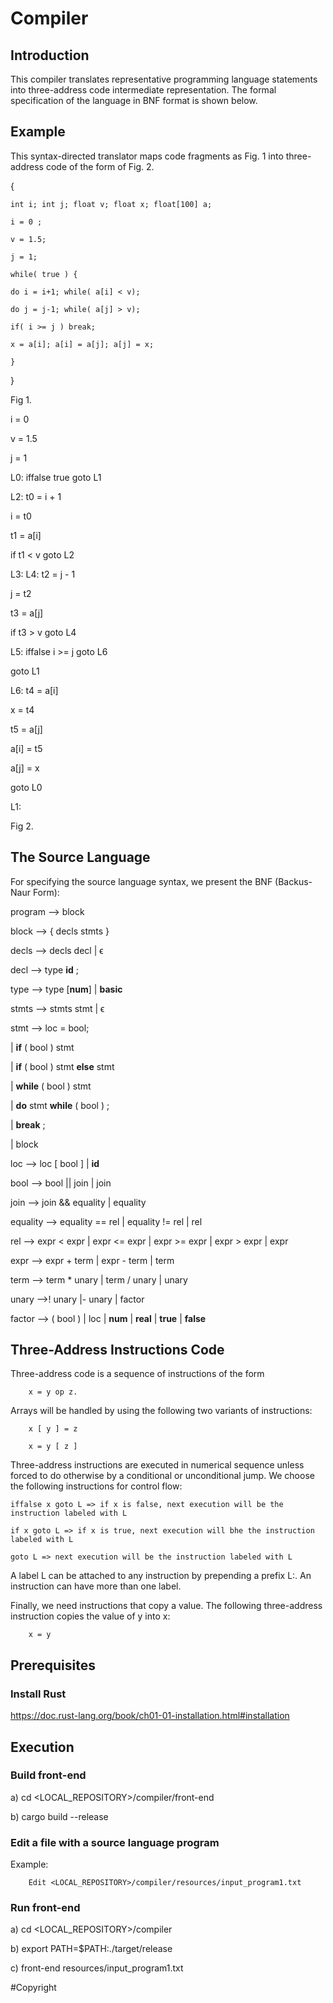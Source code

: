 # Compiler
## Introduction

This compiler translates representative programming language statements
into three-address code intermediate representation. The formal specification of the language in BNF format is shown below.

## Example

This syntax-directed translator maps code fragments as Fig. 1 into three-address code of the form of Fig. 2.

{ 

    int i; int j; float v; float x; float[100] a;

    i = 0 ;
    
    v = 1.5;
    
    j = 1;
    
    while( true ) {
        
	do i = i+1; while( a[i] < v);
        
	do j = j-1; while( a[j] > v);
        
	if( i >= j ) break;
        
	x = a[i]; a[i] = a[j]; a[j] = x;
    
    }

}


Fig 1.




i = 0

v = 1.5

j = 1

L0: iffalse true goto L1

L2: t0 = i + 1

i = t0

t1 = a[i]

if t1 < v goto L2

L3: L4: t2 = j - 1

j = t2

t3 = a[j]

if t3 > v goto L4

L5: iffalse i >= j goto L6

goto L1

L6: t4 = a[i]

x = t4

t5 = a[j]

a[i] = t5

a[j] = x

goto L0

L1: 


Fig 2.



## The Source Language

For specifying the source language syntax, we present the BNF (Backus-Naur Form):

program --> block

block --> { decls stmts }

decls --> decls decl | ϵ

decl --> type **id** ;

type --> type [**num**] | **basic**

stmts --> stmts stmt | ϵ

stmt --> loc = bool;

  | **if** ( bool ) stmt
	     
  | **if** ( bool ) stmt **else** stmt
	     
  | **while** ( bool ) stmt
	     
  | **do** stmt **while** ( bool ) ;
	     
  | **break** ;
	     
  | block
	     
loc --> loc [ bool ] | **id**

bool --> bool || join | join

join --> join && equality | equality

equality --> equality == rel | equality != rel | rel

rel --> expr < expr | expr <= expr | expr >= expr | expr > expr | expr

expr --> expr + term | expr - term | term

term --> term * unary | term / unary | unary

unary -->! unary |- unary | factor

factor --> ( bool ) | loc | **num** | **real** | **true** | **false**


## Three-Address Instructions Code

Three-address code is a sequence of instructions of the form

		x = y op z.

Arrays will be handled by using the following two variants of instructions:

		x [ y ] = z
		
		x = y [ z ]


Three-address instructions are executed in numerical sequence unless forced
to do otherwise by a conditional or unconditional jump. We choose the following
instructions for control flow:

	iffalse x goto L => if x is false, next execution will be the instruction labeled with L
	
	if x goto L => if x is true, next execution will bhe the instruction labeled with L
	
	goto L => next execution will be the instruction labeled with L
	

A label L can be attached to any instruction by prepending a prefix L:. An
instruction can have more than one label.

Finally, we need instructions that copy a value. The following three-address
instruction copies the value of y into x:

		x = y


## Prerequisites
### Install Rust

https://doc.rust-lang.org/book/ch01-01-installation.html#installation

## Execution

### Build front-end

  a) cd <LOCAL_REPOSITORY>/compiler/front-end
  
  b) cargo build --release

### Edit a file with a source language program

   Example: 
   
    	Edit <LOCAL_REPOSITORY>/compiler/resources/input_program1.txt


### Run front-end

   a) cd <LOCAL_REPOSITORY>/compiler
   
   b) export PATH=$PATH:./target/release
   
   c) front-end resources/input_program1.txt
  
#Copyright
 
